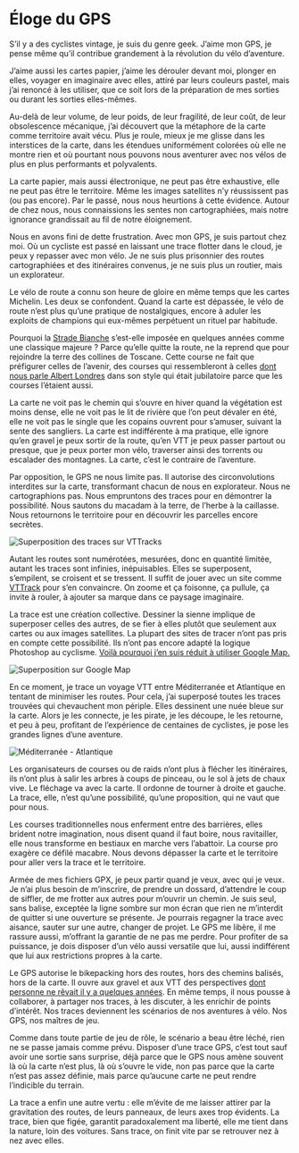 # Éloge du GPS

S’il y a des cyclistes vintage, je suis du genre geek. J’aime mon GPS, je pense même qu’il contribue grandement à la révolution du vélo d’aventure.<span id="more-51225"></span>

J’aime aussi les cartes papier, j’aime les dérouler devant moi, plonger en elles, voyager en imaginaire avec elles, attiré par leurs couleurs pastel, mais j’ai renoncé à les utiliser, que ce soit lors de la préparation de mes sorties ou durant les sorties elles-mêmes.

Au-delà de leur volume, de leur poids, de leur fragilité, de leur coût, de leur obsolescence mécanique, j’ai découvert que la métaphore de la carte comme territoire avait vécu. Plus je roule, mieux je me glisse dans les interstices de la carte, dans les étendues uniformément colorées où elle ne montre rien et où pourtant nous pouvons nous aventurer avec nos vélos de plus en plus performants et polyvalents.

La carte papier, mais aussi électronique, ne peut pas être exhaustive, elle ne peut pas être le territoire. Même les images satellites n’y réussissent pas (ou pas encore). Par le passé, nous nous heurtions à cette évidence. Autour de chez nous, nous connaissions les sentes non cartographiées, mais notre ignorance grandissait au fil de notre éloignement.

Nous en avons fini de dette frustration. Avec mon GPS, je suis partout chez moi. Où un cycliste est passé en laissant une trace flotter dans le cloud, je peux y repasser avec mon vélo. Je ne suis plus prisonnier des routes cartographiées et des itinéraires convenus, je ne suis plus un routier, mais un explorateur.

Le vélo de route a connu son heure de gloire en même temps que les cartes Michelin. Les deux se confondent. Quand la carte est dépassée, le vélo de route n’est plus qu’une pratique de nostalgiques, encore à aduler les exploits de champions qui eux-mêmes perpétuent un rituel par habitude.

Pourquoi la [Strade Bianche](https://fr.wikipedia.org/wiki/Strade_Bianche) s’est-elle imposée en quelques années comme une classique majeure ? Parce qu’elle quitte la route, ne la reprend que pour rejoindre la terre des collines de Toscane. Cette course ne fait que préfigurer celles de l’avenir, des courses qui ressembleront à celles [dont nous parle Albert Londres](https://www.ebooksgratuits.com/ebooks.php?auteur=Londres_Albert) dans son style qui était jubilatoire parce que les courses l’étaient aussi.

La carte ne voit pas le chemin qui s’ouvre en hiver quand la végétation est moins dense, elle ne voit pas le lit de rivière que l’on peut dévaler en été, elle ne voit pas le single que les copains ouvrent pour s’amuser, suivant la sente des sangliers. La carte est indifférente à ma pratique, elle ignore qu’en gravel je peux sortir de la route, qu’en VTT je peux passer partout ou presque, que je peux porter mon vélo, traverser ainsi des torrents ou escalader des montagnes. La carte, c’est le contraire de l’aventure.

Par opposition, le GPS ne nous limite pas. Il autorise des circonvolutions interdites sur la carte, transformant chacun de nous en explorateur. Nous ne cartographions pas. Nous empruntons des traces pour en démontrer la possibilité. Nous sautons du macadam à la terre, de l’herbe à la caillasse. Nous retournons le territoire pour en découvrir les parcelles encore secrètes.

![Superposition des traces sur VTTracks](https://tcrouzet.com/images_tc/2019/03/vtttrack.jpg)

Autant les routes sont numérotées, mesurées, donc en quantité limitée, autant les traces sont infinies, inépuisables. Elles se superposent, s’empilent, se croisent et se tressent. Il suffit de jouer avec un site comme [VTTrack](http://www.vttrack.fr/) pour s’en convaincre. On zoome et ça foisonne, ça pullule, ça invite à rouler, à ajouter sa marque dans ce paysage imaginaire.

La trace est une création collective. Dessiner la sienne implique de superposer celles des autres, de se fier à elles plutôt que seulement aux cartes ou aux images satellites. La plupart des sites de tracer n’ont pas pris en compte cette possibilité. Ils n’ont pas encore adapté la logique Photoshop au cyclisme. [Voilà pourquoi j’en suis réduit à utiliser Google Map.](https://tcrouzet.com/2019/03/21/randos-vtt-ou-autres-comment-creer-une-trace-gpx/)

![Superposition sur Google Map](https://tcrouzet.com/images_tc/2019/03/supergoogle.jpg)

En ce moment, je trace un voyage VTT entre Méditerranée et Atlantique en tentant de minimiser les routes. Pour cela, j’ai superposé toutes les traces trouvées qui chevauchent mon périple. Elles dessinent une nuée bleue sur la carte. Alors je les connecte, je les pirate, je les découpe, le les retourne, et peu à peu, profitant de l’expérience de centaines de cyclistes, je pose les grandes lignes d’une aventure.

![Méditerranée - Atlantique](https://tcrouzet.com/images_tc/2019/03/medatl.jpg)

Les organisateurs de courses ou de raids n’ont plus à flécher les itinéraires, ils n’ont plus à salir les arbres à coups de pinceau, ou le sol à jets de chaux vive. Le fléchage va avec la carte. Il ordonne de tourner à droite et gauche. La trace, elle, n’est qu’une possibilité, qu’une proposition, qui ne vaut que pour nous.

Les courses traditionnelles nous enferment entre des barrières, elles brident notre imagination, nous disent quand il faut boire, nous ravitailler, elle nous transforme en bestiaux en marche vers l’abattoir. La course pro exagère ce défilé macabre. Nous devons dépasser la carte et le territoire pour aller vers la trace et le territoire.

Armée de mes fichiers GPX, je peux partir quand je veux, avec qui je veux. Je n’ai plus besoin de m’inscrire, de prendre un dossard, d’attendre le coup de siffler, de me frotter aux autres pour m’ouvrir un chemin. Je suis seul, sans balise, exceptée la ligne sombre sur mon écran que rien ne m’interdit de quitter si une ouverture se présente. Je pourrais regagner la trace avec aisance, sauter sur une autre, changer de projet. Le GPS me libère, il me rassure aussi, m’offrant la garantie de ne pas me perdre. Pour profiter de sa puissance, je dois disposer d’un vélo aussi versatile que lui, aussi indifférent que lui aux restrictions propres à la carte.

Le GPS autorise le bikepacking hors des routes, hors des chemins balisés, hors de la carte. Il ouvre aux gravel et aux VTT des perspectives [dont personne ne rêvait il y a quelques années](https://tcrouzet.com/2019/04/01/une-breve-histoire-du-bikepacking/). En même temps, il nous pousse à collaborer, à partager nos traces, à les discuter, à les enrichir de points d’intérêt. Nos traces deviennent les scénarios de nos aventures à vélo. Nos GPS, nos maîtres de jeu.

Comme dans toute partie de jeu de rôle, le scénario a beau être léché, rien ne se passe jamais comme prévu. Disposer d’une trace GPS, c’est tout sauf avoir une sortie sans surprise, déjà parce que le GPS nous amène souvent là où la carte n’est plus, là où s’ouvre le vide, non pas parce que la carte n’est pas assez définie, mais parce qu’aucune carte ne peut rendre l’indicible du terrain.

La trace a enfin une autre vertu : elle m’évite de me laisser attirer par la gravitation des routes, de leurs panneaux, de leurs axes trop évidents. La trace, bien que figée, garantit paradoxalement ma liberté, elle me tient dans la nature, loin des voitures. Sans trace, on finit vite par se retrouver nez à nez avec elles.